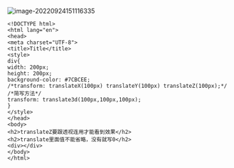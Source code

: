 ![image-20220924151116335](https://manv-typora.oss-cn-hangzhou.aliyuncs.com/typora-imgimage-20220924151116335.png)

```
<!DOCTYPE html>
<html lang="en">
<head>
<meta charset="UTF-8">
<title>Title</title>
<style>
div{
width: 200px;
height: 200px;
background-color: #7CBCEE;
/*transform: translateX(100px) translateY(100px) translateZ(100px);*/
/*简写方法*/
transform: translate3d(100px,100px,100px);
}
</style>
</head>
<body>
<h2>translateZ要跟透视连用才能看到效果</h2>
<h2>translate里面值不能省略，没有就写0</h2>
<div></div>
</body>
</html>
```

